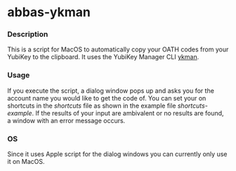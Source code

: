 # abbas-ykman

### Description
This is a script for MacOS to automatically copy your OATH codes from your YubiKey to the clipboard. It uses the YubiKey Manager CLI [ykman](https://docs.yubico.com/software/yubikey/tools/ykman/).

### Usage
If you execute the script, a dialog window pops up and asks you for the account name you would like to get the code of.
You can set your on shortcuts in the *shortcuts* file as shown in the example file *shortcuts-example*.
If the results of your input are ambivalent or no results are found, a window with an error message occurs.

### OS
Since it uses Apple script for the dialog windows you can currently only use it on MacOS.